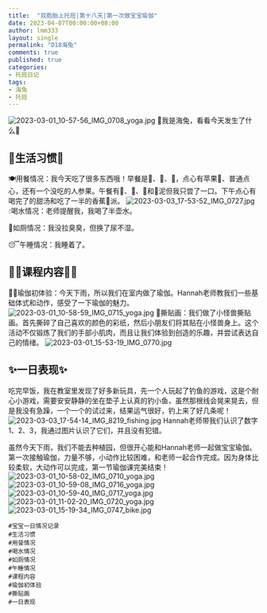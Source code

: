 ```yaml
---
title:  "双胞胎上托班|第十八天|第一次做宝宝瑜伽"
date: 2023-04-07T00:00:00+08:00
author: lmm333
layout: single
permalink: "D18海兔"
comments: true
published: true
categories:
- 托班日记
tags:
- 海兔
- 托班
---
```

![2023-03-01_10-57-56_IMG_0708_yoga.jpg](images/D18海兔/2023-03-01_10-57-56_IMG_0708_yoga.jpg)
👶我是海兔，看看今天发生了什么👶

## 🌈生活习惯🌈

🍽️用餐情况：我今天吃了很多东西哦！早餐是🍳、🍎、🍞，点心有苹果🍎、普通点心，还有一个没吃的人参果。午餐有🍜、🍖、🍤和🥔泥但我只尝了一口。下午点心有喝完了的甜汤和吃了一半的香蕉🍌派。
![2023-03-03_17-53-52_IMG_0727.jpg](images/D18海兔/2023-03-03_17-53-52_IMG_0727.jpg)
💧喝水情况：老师提醒我，我喝了半壶水。

🚽如厕情况：我没拉臭臭，但换了尿不湿。

😴午睡情况：我睡着了。

## 👩‍🏫课程内容👩‍🏫

🧘‍♀️瑜伽初体验：今天下雨，所以我们在室内做了瑜伽。Hannah老师教我们一些基础体式和动作，感受了一下瑜伽的魅力。
![2023-03-01_10-58-59_IMG_0715_yoga.jpg](images/D18海兔/2023-03-01_10-58-59_IMG_0715_yoga.jpg)
🎨撕贴画：我们做了小怪兽撕贴画。首先撕碎了自己喜欢的颜色的彩纸，然后小朋友们将其贴在小怪兽身上。这个活动不仅锻炼了我们的手部小肌肉，而且让我们体验到创造的乐趣，并尝试表达自己的情绪。
![2023-03-01_15-53-19_IMG_0770.jpg](images/D18海兔/2023-03-01_15-53-19_IMG_0770.jpg)

## ✨一日表现✨
吃完早饭，我在教室里发现了好多新玩具，先一个人玩起了钓鱼的游戏，这是个耐心小游戏，需要安安静静的坐在垫子上认真的钓小鱼，虽然那根线会晃来晃去，但是我没有急躁，一个一个的试过来，结果运气很好，钓上来了好几条呢！
![2023-03-03_17-54-14_IMG_8219_fishing.jpg](images/D18海兔/2023-03-03_17-54-14_IMG_8219_fishing.jpg)
Hannah老师带我们认识了数字1、2、3，我通过图片认识了它们，并且没有犯错。

虽然今天下雨，我们不能去种植园，但很开心能和Hannah老师一起做宝宝瑜伽。第一次接触瑜伽，力量不够，小动作比较困难，和老师一起合作完成。因为身体比较柔软，大动作可以完成，第一节瑜伽课完美结束！
![2023-03-01_10-58-02_IMG_0710_yoga.jpg](images/D18海兔/2023-03-01_10-58-02_IMG_0710_yoga.jpg)
![2023-03-01_10-59-08_IMG_0716_yoga.jpg](images/D18海兔/2023-03-01_10-59-08_IMG_0716_yoga.jpg)
![2023-03-01_10-59-40_IMG_0717_yoga.jpg](images/D18海兔/2023-03-01_10-59-40_IMG_0717_yoga.jpg)
![2023-03-01_11-02-20_IMG_0720_yoga.jpg](images/D18海兔/2023-03-01_11-02-20_IMG_0720_yoga.jpg)
![2023-03-01_15-19-34_IMG_0747_bike.jpg](images/D18海兔/2023-03-01_15-19-34_IMG_0747_bike.jpg)

```
#宝宝一日情况记录
#生活习惯
#用餐情况
#喝水情况
#如厕情况
#午睡情况
#课程内容
#瑜伽初体验
#撕贴画
#一日表现
```